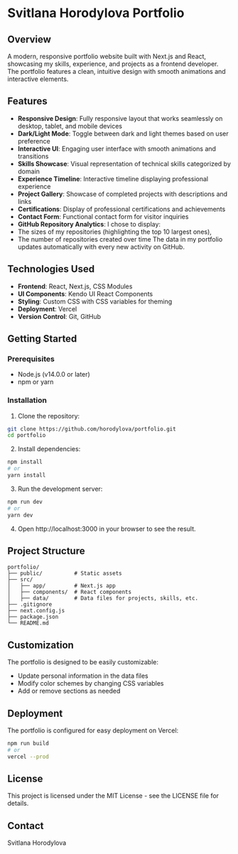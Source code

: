 # Svitlana Horodylova Portfolio


## Overview

A modern, responsive portfolio website built with Next.js and React, showcasing my skills, experience, and projects as a frontend developer. The portfolio features a clean, intuitive design with smooth animations and interactive elements.

## Features

- **Responsive Design**: Fully responsive layout that works seamlessly on desktop, tablet, and mobile devices
- **Dark/Light Mode**: Toggle between dark and light themes based on user preference
- **Interactive UI**: Engaging user interface with smooth animations and transitions
- **Skills Showcase**: Visual representation of technical skills categorized by domain
- **Experience Timeline**: Interactive timeline displaying professional experience
- **Project Gallery**: Showcase of completed projects with descriptions and links
- **Certifications**: Display of professional certifications and achievements
- **Contact Form**: Functional contact form for visitor inquiries
- **GitHub Repository Analytics**: I chose to display:
- The sizes of my repositories (highlighting the top 10 largest ones),
- The number of repositories created over time
  The data in my portfolio updates automatically with every new activity on GitHub.


## Technologies Used

- **Frontend**: React, Next.js, CSS Modules
- **UI Components**: Kendo UI React Components
- **Styling**: Custom CSS with CSS variables for theming
- **Deployment**: Vercel
- **Version Control**: Git, GitHub

## Getting Started

### Prerequisites

- Node.js (v14.0.0 or later)
- npm or yarn

### Installation

1. Clone the repository:
```bash
git clone https://github.com/horodylova/portfolio.git
cd portfolio
```

2. Install dependencies:
```bash
npm install
# or
yarn install
 ```

3. Run the development server:
```bash
npm run dev
# or
yarn dev
 ```

4. Open http://localhost:3000 in your browser to see the result.
## Project Structure
```plaintext
portfolio/
├── public/          # Static assets
├── src/
│   ├── app/         # Next.js app 
│   ├── components/  # React components
│   ├── data/        # Data files for projects, skills, etc.
├── .gitignore
├── next.config.js
├── package.json
└── README.md
 ```

## Customization
The portfolio is designed to be easily customizable:

- Update personal information in the data files
- Modify color schemes by changing CSS variables
- Add or remove sections as needed
## Deployment
The portfolio is configured for easy deployment on Vercel:

```bash
npm run build
# or
vercel --prod
 ```

## License
This project is licensed under the MIT License - see the LICENSE file for details.

## Contact

Svitlana Horodylova 
 
